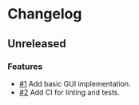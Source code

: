 # Changelog

## Unreleased

### Features

- [#1](https://github.com/MalteHerrmann/track-analyzer/pull/1) Add basic GUI implementation.
- [#2](https://github.com/MalteHerrmann/track-analyzer/pull/2) Add CI for linting and tests.
